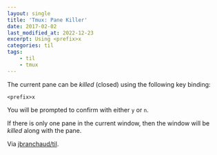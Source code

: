 ```yaml
---
layout: single
title: 'Tmux: Pane Killer'
date: 2017-02-02
last_modified_at: 2022-12-23
excerpt: Using <prefix>x
categories: til
tags:
    - til
    - tmux
---
```


The current pane can be _killed_ (closed) using the following key binding:

```tmux
<prefix>x
```

You will be prompted to confirm with either `y` or `n`.

If there is only one pane in the current window, then the window will be
_killed_ along with the pane.

Via [jbranchaud/til](https://github.com/jbranchaud/til).
